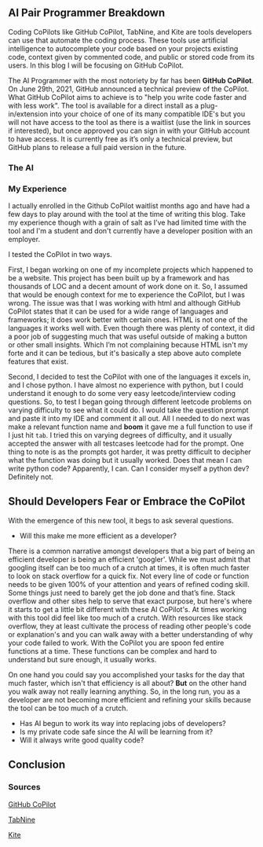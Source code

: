 ## AI Pair Programmer Breakdown
Coding CoPilots like GitHub CoPilot, TabNine, and Kite are tools developers can use that automate the coding process. These tools use artificial intelligence to autocomplete your code based on your projects existing code, context given by commented code, and public or stored code from its users. In this blog I will be focusing on GitHub CoPilot.

The AI Programmer with the most notoriety by far has been **GitHub CoPilot**. On June 29th, 2021, GitHub announced a technical preview of the CoPilot. What GitHub CoPilot aims to achieve is to "help you write code faster and with less work". The tool is available for a direct install as a plug-in/extension into your choice of one of its many compatible IDE's but you will not have access to the tool as there is a waitlist (use the link in sources if interested), but once approved you can sign in with your GitHub account to have access. It is currently free as it’s only a technical preview, but GitHub plans to release a full paid version in the future.

### The AI

### My Experience
I actually enrolled in the Github CoPilot waitlist months ago and have had a few days to play around with the tool at the time of writing this blog. Take my experience though with a grain of salt as I’ve had limited time with the tool and I'm a student and don't currently have a developer position with an employer. 

I tested the CoPilot in two ways. 

First, I began working on one of my incomplete projects which happened to be a website. This project has been built up by a framework and has thousands of LOC and a decent amount of work done on it. So, I assumed that would be enough context for me to experience the CoPilot, but I was wrong. The issue was that I was working with html and although GitHub CoPilot states that it can be used for a wide range of languages and frameworks; it does work better with certain ones. HTML is not one of the languages it works well with. Even though there was plenty of context, it did a poor job of suggesting much that was useful outside of making a button or other small insights. Which I’m not complaining because HTML isn't my forte and it can be tedious, but it's basically a step above auto complete features that exist.

Second, I decided to test the CoPilot with one of the languages it excels in, and I chose python. I have almost no experience with python, but I could understand it enough to do some very easy leetcode/interview coding questions. So, to test I began going through different leetcode problems on varying difficulty to see what it could do. I would take the question prompt and paste it into my IDE and comment it all out. All I needed to do next was make a relevant function name and **boom** it gave me a full function to use if I just hit `tab`. I tried this on varying degrees of difficulty, and it usually accepted the answer with all testcases leetcode had for the prompt. One thing to note is as the prompts got harder, it was pretty difficult to decipher what the function was doing but it usually worked. 
Does that mean I can write python code? Apparently, I can. 
Can I consider myself a python dev? Definitely not. 

## Should Developers Fear or Embrace the CoPilot
With the emergence of this new tool, it begs to ask several questions.

- Will this make me more efficient as a developer?

There is a common narrative amongst developers that a big part of being an efficient developer is being an efficient 'googler'. While we must admit that googling itself can be too much of a crutch at times, it is often much faster to look on stack overflow for a quick fix. Not every line of code or function needs to be given 100% of your attention and years of refined coding skill. Some things just need to barely get the job done and that’s fine. Stack overflow and other sites help to serve that exact purpose, but here's where it starts to get a little bit different with these AI CoPilot's. At times working with this tool did feel like too much of a crutch. With resources like stack overflow, they at least cultivate the process of reading other people's code or explanation's and you can walk away with a better understanding of why your code failed to work. With the CoPilot you are spoon fed entire functions at a time. These functions can be complex and hard to understand but sure enough, it usually works. 

On one hand you could say you accomplished your tasks for the day that much faster, which isn't that efficiency is all about? **But** on the other hand you walk away not really learning anything. So, in the long run, you as a developer are not becoming more efficient and refining your skills because the tool can be too much of a crutch. 

- Has AI begun to work its way into replacing jobs of developers?
- Is my private code safe since the AI will be learning from it?
- Will it always write good quality code?


## Conclusion


### Sources
[GitHub CoPilot](https://copilot.github.com)

[TabNine](https://www.tabnine.com)

[Kite](https://www.kite.com)


